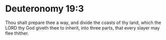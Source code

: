 # Deuteronomy 19:3

Thou shalt prepare thee a way, and divide the coasts of thy land, which the LORD thy God giveth thee to inherit, into three parts, that every slayer may flee thither.